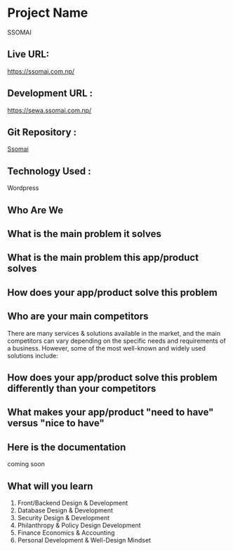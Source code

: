 Project Name
=======
SSOMAI

Live URL: 
------------
https://ssomai.com.np/

Development URL : 
-----------
https://sewa.ssomai.com.np/

Git Repository : 
-----------
<a href = "https://github.com/Lafa0x9-Hackathon/ssomai" target="_blank">Ssomai</a>

Technology Used : 
-----------
Wordpress


Who Are We 
------------


What is the main problem it solves
------------



What is the main problem this app/product solves
--------------




How does your app/product solve this problem
--------------




Who are your main competitors
--------------
There are many services & solutions available in the market, and the main competitors can vary depending on the specific needs and requirements of a business. However, some of the most well-known and widely used solutions include:




How does your app/product solve this problem differently than your competitors
--------------



What makes your app/product "need to have" versus "nice to have"
--------------


Here is the documentation
----------------------------

coming soon



What will you learn
---------------------
1. Front/Backend Design & Development
2. Database Design & Development
3. Security Design & Development
4. Philanthropy & Policy Design Development
5. Finance Economics & Accounting
6. Personal Development & Well-Design Mindset
